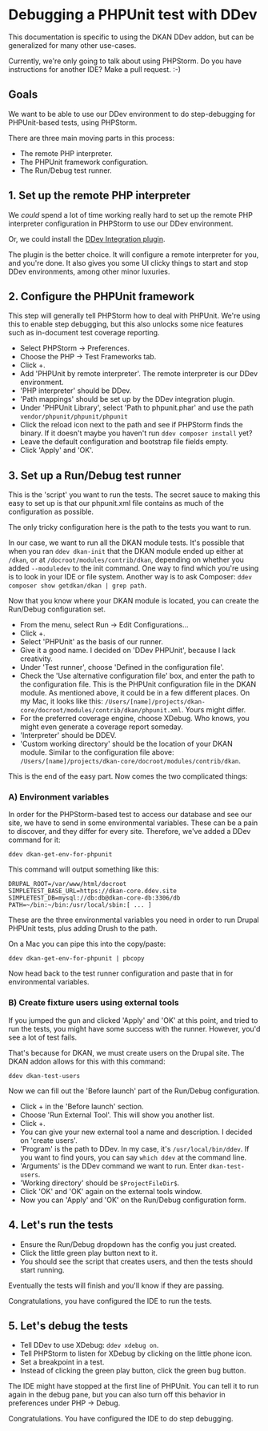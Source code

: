 # Debugging a PHPUnit test with DDev

This documentation is specific to using the DKAN DDev addon, but can be
generalized for many other use-cases.

Currently, we're only going to talk about using PHPStorm. Do you have
instructions for another IDE? Make a pull request. :-)

## Goals

We want to be able to use our DDev environment to do step-debugging for PHPUnit-based tests, using PHPStorm.

There are three main moving parts in this process:
- The remote PHP interpreter.
- The PHPUnit framework configuration.
- The Run/Debug test runner.

## 1. Set up the remote PHP interpreter

We *could* spend a lot of time working really hard to set up the remote PHP
interpreter configuration in PHPStorm to use our DDev environment.

Or, we could install the [DDev Integration plugin](https://plugins.jetbrains.com/plugin/18813-ddev-integration).

The plugin is the better choice. It will configure a remote interpreter for you,
and you're done. It also gives you some UI clicky things to start and stop
DDev environments, among other minor luxuries.

## 2. Configure the PHPUnit framework

This step will generally tell PHPStorm how to deal with PHPUnit. We're using this to
enable step debugging, but this also unlocks some nice features such as in-document
test coverage reporting.

- Select PHPStorm -> Preferences.
- Choose the PHP -> Test Frameworks tab.
- Click +.
- Add 'PHPUnit by remote interpreter'. The remote interpreter is our DDev environment.
- 'PHP interpreter' should be DDev.
- 'Path mappings' should be set up by the DDev integration plugin.
- Under 'PHPUnit Library', select 'Path to phpunit.phar' and use the path `vendor/phpunit/phpunit/phpunit`
- Click the reload icon next to the path and see if PHPStorm finds the binary. If it doesn't maybe you haven't run `ddev composer install` yet?
- Leave the default configuration and bootstrap file fields empty.
- Click 'Apply' and 'OK'.

## 3. Set up a Run/Debug test runner

This is the 'script' you want to run the tests. The secret sauce to making this
easy to set up is that our phpunit.xml file contains as much of the configuration as possible.

The only tricky configuration here is the path to the tests you want to run.

In our case, we want to run all the DKAN module tests. It's possible that when you ran `ddev dkan-init` that the DKAN
module ended up either at `/dkan`, or at `/docroot/modules/contrib/dkan`, depending on whether you added `--moduledev`
to the init command. One way to find which you're using is to look in your IDE or file system. Another way is to ask
Composer: `ddev composer show getdkan/dkan | grep path`.

Now that you know where your DKAN module is located, you can create the Run/Debug configuration set.

- From the menu, select Run -> Edit Configurations...
- Click +.
- Select 'PHPUnit' as the basis of our runner.
- Give it a good name. I decided on 'DDev PHPUnit', because I lack creativity.
- Under 'Test runner', choose 'Defined in the configuration file'.
- Check the 'Use alternative configuration file' box, and enter the path to the configuration file. This is the
  PHPUnit configuration file in the DKAN module. As mentioned above, it could be in a few different places. On my Mac,
  it looks like this: `/Users/[name]/projects/dkan-core/docroot/modules/contrib/dkan/phpunit.xml`. Yours might differ.
- For the preferred coverage engine, choose XDebug. Who knows, you might even generate a coverage report someday.
- 'Interpreter' should be DDEV.
- 'Custom working directory' should be the location of your DKAN module. Similar to the configuration file above:
  `/Users/[name]/projects/dkan-core/docroot/modules/contrib/dkan`.

This is the end of the easy part. Now comes the two complicated things:

### A) Environment variables

In order for the PHPStorm-based test to access our database and see our site, we have to
send in some environmental variables. These can be a pain to discover, and they
differ for every site. Therefore, we've added a DDev command for it:

    ddev dkan-get-env-for-phpunit

This command will output something like this:

    DRUPAL_ROOT=/var/www/html/docroot
    SIMPLETEST_BASE_URL=https://dkan-core.ddev.site
    SIMPLETEST_DB=mysql://db:db@dkan-core-db:3306/db
    PATH=~/bin:~/bin:/usr/local/sbin:[ ... ]

These are the three environmental variables you need in order to run Drupal PHPUnit tests, plus adding Drush to the path.

On a Mac you can pipe this into the copy/paste:

    ddev dkan-get-env-for-phpunit | pbcopy

Now head back to the test runner configuration and paste that in for environmental variables.

### B) Create fixture users using external tools

If you jumped the gun and clicked 'Apply' and 'OK' at this point, and tried to run the tests, you might have some success
with the runner. However, you'd see a lot of test fails.

That's because for DKAN, we must create users on the Drupal site. The DKAN addon allows for this with this command:

    ddev dkan-test-users

Now we can fill out the 'Before launch' part of the Run/Debug configuration.

- Click + in the 'Before launch' section.
- Choose 'Run External Tool'. This will show you another list.
- Click +.
- You can give your new external tool a name and description. I decided on 'create users'.
- 'Program' is the path to DDev. In my case, it's `/usr/local/bin/ddev`. If you want to find yours, you can say `which ddev` at the command line.
- 'Arguments' is the DDev command we want to run. Enter `dkan-test-users`.
- 'Working directory' should be `$ProjectFileDir$`.
- Click 'OK' and 'OK' again on the external tools window.
- Now you can 'Apply' and 'OK' on the Run/Debug configuration form.

## 4. Let's run the tests

- Ensure the Run/Debug dropdown has the config you just created.
- Click the little green play button next to it.
- You should see the script that creates users, and then the tests should start running.

Eventually the tests will finish and you'll know if they are passing.

Congratulations, you have configured the IDE to run the tests.

## 5. Let's debug the tests

- Tell DDev to use XDebug: `ddev xdebug on`.
- Tell PHPStorm to listen for XDebug by clicking on the little phone icon.
- Set a breakpoint in a test.
- Instead of clicking the green play button, click the green bug button.

The IDE might have stopped at the first line of PHPUnit. You can tell it to run again in the debug pane, but you can
also turn off this behavior in preferences under PHP -> Debug.

Congratulations. You have configured the IDE to do step debugging.
